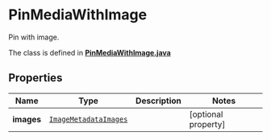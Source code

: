 

# PinMediaWithImage

Pin with image.

The class is defined in **[PinMediaWithImage.java](../../src/main/java/org/openapitools/model/PinMediaWithImage.java)**

## Properties

Name | Type | Description | Notes
------------ | ------------- | ------------- | -------------
**images** | [`ImageMetadataImages`](ImageMetadataImages.md) |  |  [optional property]



